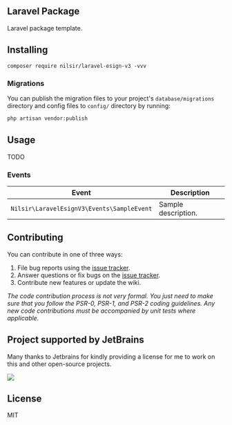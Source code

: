 Laravel Package
---

Laravel package template.

## Installing

```shell
composer require nilsir/laravel-esign-v3 -vvv
```

### Migrations

You can publish the migration files to your project's `database/migrations` directory and config files to `config/` directory by running:

```php
php artisan vendor:publish
```

## Usage

TODO

### Events

| **Event**                                    | **Description**     |
|----------------------------------------------|---------------------|
| `Nilsir\LaravelEsignV3\Events\SampleEvent` | Sample description. |


## Contributing

You can contribute in one of three ways:

1. File bug reports using the [issue tracker](https://github.com/nilsir/laravel-esign-v3/issues).
2. Answer questions or fix bugs on the [issue tracker](https://github.com/nilsir/laravel-esign-v3/issues).
3. Contribute new features or update the wiki.

_The code contribution process is not very formal. You just need to make sure that you follow the PSR-0, PSR-1, and PSR-2 coding guidelines. Any new code contributions must be accompanied by unit tests where applicable._

## Project supported by JetBrains

Many thanks to Jetbrains for kindly providing a license for me to work on this and other open-source projects.

[![](https://resources.jetbrains.com/storage/products/company/brand/logos/jb_beam.svg)](https://www.jetbrains.com/?from=https://github.com/nilsir)

## License

MIT
